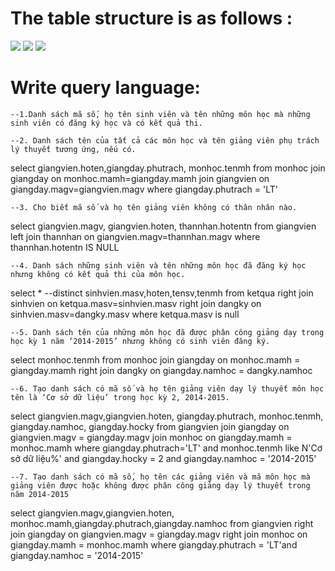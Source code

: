 # The table structure is as follows :

<img src="https://user-images.githubusercontent.com/128796172/227575725-47333330-a4e8-47b5-af3f-6526735905ed.png">
<img src="https://user-images.githubusercontent.com/128796172/227575739-5aadce3c-8967-4ef2-bc4a-6a74619ae3a1.png">
<img src="https://user-images.githubusercontent.com/128796172/227575751-e37e2a2e-dec4-47bd-a141-8271b6c5b77d.png">

# Write query language:

`--1.Danh sách mã số, họ tên sinh viên và tên những môn học mà những sinh viên có đăng ký học và có kết quả thi.`

`--2. Danh sách tên của tất cả các môn học và tên giảng viên phụ trách lý thuyết tương ứng, nếu có.`

select giangvien.hoten,giangday.phutrach, monhoc.tenmh
from monhoc join giangday on monhoc.mamh=giangday.mamh join giangvien on giangday.magv=giangvien.magv
where giangday.phutrach = 'LT'

`--3. Cho biết mã số và họ tên giảng viên không có thân nhân nào.`

select giangvien.magv, giangvien.hoten, thannhan.hotentn
from giangvien left join thannhan on giangvien.magv=thannhan.magv
where thannhan.hotentn IS NULL

`--4. Danh sách những sinh viên và tên những môn học đã đăng ký học nhưng không có kết quả thi của môn học.`

select * --distinct sinhvien.masv,hoten,tensv,tenmh
from ketqua right join sinhvien on ketqua.masv=sinhvien.masv right join dangky on sinhvien.masv=dangky.masv
where ketqua.masv is null

`--5. Danh sách tên của những môn học đã được phân công giảng dạy trong học kỳ 1 năm ‘2014-2015’ nhưng không có sinh viên đăng ký.`

select monhoc.tenmh
from monhoc join giangday on monhoc.mamh = giangday.mamh right join dangky on giangday.namhoc = dangky.namhoc

`--6. Tạo danh sách có mã số và họ tên giảng viên dạy lý thuyết môn học tên là ‘Cơ sở dữ liệu’ trong học kỳ 2, 2014-2015.`

select giangvien.magv,giangvien.hoten, giangday.phutrach, monhoc.tenmh, giangday.namhoc, giangday.hocky
from giangvien join giangday on giangvien.magv = giangday.magv join monhoc on giangday.mamh = monhoc.mamh
where giangday.phutrach='LT' and monhoc.tenmh like N'Cơ sở dữ liệu%' and giangday.hocky = 2 and giangday.namhoc = '2014-2015'

`--7. Tạo danh sách có mã số, họ tên các giảng viên và mã môn học mà giảng viên được hoặc không được phân công giảng dạy lý thuyết trong năm 2014-2015`

select giangvien.magv,giangvien.hoten, monhoc.mamh,giangday.phutrach,giangday.namhoc
from giangvien right join giangday on giangvien.magv = giangday.magv right join monhoc on giangday.mamh = monhoc.mamh
where giangday.phutrach = 'LT'and giangday.namhoc = '2014-2015' 
